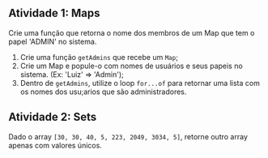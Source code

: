 
## Atividade 1: Maps

Crie uma função que retorna o nome dos membros de um Map que tem o papel 'ADMIN' no sistema.

1. Crie uma função `getAdmins` que recebe um `Map`;
2. Crie um Map e popule-o com nomes de usuários e seus papeis no sistema. (Ex: 'Luiz' => 'Admin');
3. Dentro de `getAdmins`, utilize o loop `for...of` para retornar uma lista com os nomes dos usu;arios que são administradores.

## Atividade 2: Sets

Dado o array `[30, 30, 40, 5, 223, 2049, 3034, 5]`, retorne outro array apenas com valores únicos.